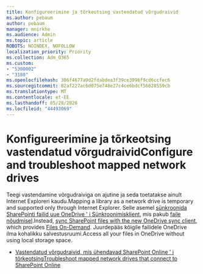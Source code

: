 ```yaml
---
title: Konfigureerimine ja tõrkeotsing vastendatud võrgudraivid
ms.author: pebaum
author: pebaum
manager: mnirkhe
ms.audience: Admin
ms.topic: article
ROBOTS: NOINDEX, NOFOLLOW
localization_priority: Priority
ms.collection: Adm_O365
ms.custom:
- "5300002"
- "3180"
ms.openlocfilehash: 386f4677a9d2fdabdea3f39ce3096f9cd6ccfec6
ms.sourcegitcommit: 82af227ac6d075e748e27c4ce6bdcf56628559cb
ms.translationtype: MT
ms.contentlocale: et-EE
ms.lasthandoff: 05/28/2020
ms.locfileid: "44493069"
---
```

# <a name="configure-and-troubleshoot-mapped-network-drives"></a><span data-ttu-id="61332-102">Konfigureerimine ja tõrkeotsing vastendatud võrgudraivid</span><span class="sxs-lookup"><span data-stu-id="61332-102">Configure and troubleshoot mapped network drives</span></span>

<span data-ttu-id="61332-103">Teegi vastendamine võrgudraiviga on ajutine ja seda toetatakse ainult Internet Exploreri kaudu.</span><span class="sxs-lookup"><span data-stu-id="61332-103">Mapping a library as a network drive is temporary and supported only through Internet Explorer.</span></span> <span data-ttu-id="61332-104">Selle asemel [sünkroonida SharePointi failid uue OneDrive ' i Sünkroonimisklient](https://support.office.com/article/6de9ede8-5b6e-4503-80b2-6190f3354a88), mis pakub [faile nõudmisel](https://support.office.com/article/0e6860d3-d9f3-4971-b321-7092438fb38e).</span><span class="sxs-lookup"><span data-stu-id="61332-104">Instead, [sync SharePoint files with the new OneDrive sync client](https://support.office.com/article/6de9ede8-5b6e-4503-80b2-6190f3354a88), which provides [Files On-Demand](https://support.office.com/article/0e6860d3-d9f3-4971-b321-7092438fb38e).</span></span> <span data-ttu-id="61332-105">Juurdepääs kõigile failidele OneDrive ilma kohalikku salvestusruumi.</span><span class="sxs-lookup"><span data-stu-id="61332-105">Access all your files in OneDrive without using local storage space.</span></span>

- [<span data-ttu-id="61332-106">Vastendatud võrgudraivid, mis ühendavad SharePoint Online ' i tõrkeotsing</span><span class="sxs-lookup"><span data-stu-id="61332-106">Troubleshoot mapped network drives that connect to SharePoint Online</span></span>](https://docs.microsoft.com/sharepoint/support/administration/troubleshoot-mapped-network-drives)
